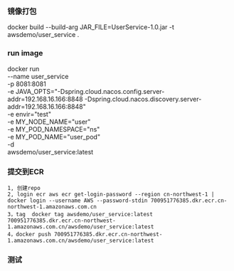 




### 镜像打包
docker build --build-arg JAR_FILE=UserService-1.0.jar -t awsdemo/user_service .


### run image
docker run \
--name user_service \
-p 8081:8081 \
-e JAVA_OPTS="-Dspring.cloud.nacos.config.server-addr=192.168.16.166:8848 -Dspring.cloud.nacos.discovery.server-addr=192.168.16.166:8848" \
-e envir="test" \
-e MY_NODE_NAME="user" \
-e MY_POD_NAMESPACE="ns" \
-e MY_POD_NAME="user_pod" \
-d \
awsdemo/user_service:latest


### 提交到ECR
    1, 创建repo
    2, login ecr aws ecr get-login-password --region cn-northwest-1 | docker login --username AWS --password-stdin 700951776385.dkr.ecr.cn-northwest-1.amazonaws.com.cn
    3，tag  docker tag awsdemo/user_service:latest 700951776385.dkr.ecr.cn-northwest-1.amazonaws.com.cn/awsdemo/user_service:latest
    4，docker push 700951776385.dkr.ecr.cn-northwest-1.amazonaws.com.cn/awsdemo/user_service:latest



### 测试
